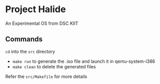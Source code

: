 # Project Halide

An Experimental OS from DSC KIIT

## Commands

`cd` into the `src` directory

* `make run` to generate the .iso file and launch it in qemu-system-i386
* `make clean` to delete the generated files

Refer the `src/Makefile` for more details
